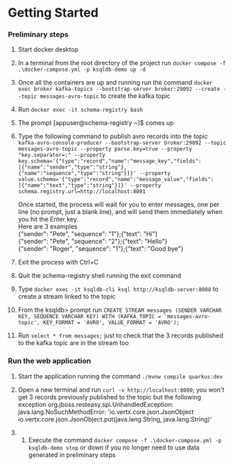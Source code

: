 # Getting Started

### Preliminary steps

1. Start docker desktop
1. In a terminal from the root directory of the project run `docker compose -f .\docker-compose.yml -p ksqldb-demo up -d`
1. Once all the containers are up and running run the command  `docker exec broker kafka-topics --bootstrap-server broker:29092 --create --topic messages-avro-topic` to create the kafka topic
1. Run `docker exec -it schema-registry bash`
1. The prompt [appuser@schema-registry ~]$ comes up
1. Type the following command to publish avro records into the topic  
   `kafka-avro-console-producer --bootstrap-server broker:29092 --topic messages-avro-topic --property parse.key=true --property "key.separator=;" --property key.schema='{"type":"record","name":"message_key","fields":[{"name":"sender","type":"string"}, {"name":"sequence","type":"string"}]}' --property value.schema='{"type":"record","name":"message_value","fields":[{"name":"text","type":"string"}]}' --property schema.registry.url=http://localhost:8081`  

   Once started, the process will wait for you to enter messages, one per line (no prompt, just a blank line), and will send them immediately when you hit the Enter key.  
   Here are 3 examples  
   {"sender": "Pete", "sequence": "1"};{"text": "Hi"}  
   {"sender": "Pete", "sequence": "2"};{"text": "Hello"}  
   {"sender": "Roger", "sequence": "1"};{"text": "Good bye"}  
1. Exit the process with Ctrl+C
1. Quit the schema-registry shell running the exit command
1. Type `docker exec -it ksqldb-cli ksql http://ksqldb-server:8088` to create a stream linked to the topic 
1. From the ksqldb> prompt run
   `CREATE STREAM messages (SENDER VARCHAR KEY, SEQUENCE VARCHAR KEY) WITH (KAFKA_TOPIC = 'messages-avro-topic', KEY_FORMAT = 'AVRO', VALUE_FORMAT = 'AVRO');`
1. Run `select * from messages;` just to check that the 3 records published to the kafka topic are in the stream too


### Run the web application
1. Start the application running the command `./mvnw compile quarkus:dev`
1. Open a new terminal and run `curl -v http://localhost:8080`; you won't get 3 records previously published to the topic but the following exception
   org.jboss.resteasy.spi.UnhandledException: java.lang.NoSuchMethodError: 'io.vertx.core.json.JsonObject io.vertx.core.json.JsonObject.put(java.lang.String, java.lang.String)'

1. 1. Execute the command `docker compose -f .\docker-compose.yml -p ksqldb-demo stop` or down if you no longer need to use data generated in preliminary steps 





